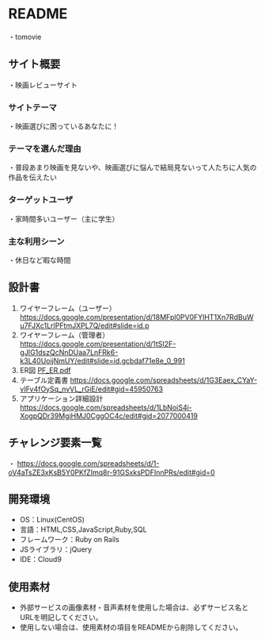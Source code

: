 # README 
・tomovie

## サイト概要
・映画レビューサイト

### サイトテーマ
・映画選びに困っているあなたに！

### テーマを選んだ理由
・普段あまり映画を見ないや、映画選びに悩んで結局見ないって人たちに人気の作品を伝えたい

### ターゲットユーザ
・家時間多いユーザー（主に学生）

### 主な利用シーン
・休日など暇な時間

## 設計書
1. ワイヤーフレーム（ユーザー） 
  https://docs.google.com/presentation/d/18MFpl0PV0FYlHT1Xn7RdBuWu7FJXc1LrIPFtmJXPL7Q/edit#slide=id.p 
 1. ワイヤーフレーム（管理者） 
  https://docs.google.com/presentation/d/1tSI2F-gJIG1dszQcNnDUaa7LnFRk6-k3L40UoijNmUY/edit#slide=id.gcbdaf71e8e_0_991 
1. ER図 
  [PF_ER.pdf](https://github.com/furuya-tomoki/tomovie_app/files/6233380/PF_ER.pdf) 
1. テーブル定義書 
  https://docs.google.com/spreadsheets/d/1G3Eaex_CYaY-vIFv4fOySq_nvVL_rGiE/edit#gid=45950763 
1. アプリケーション詳細設計 
  https://docs.google.com/spreadsheets/d/1LbNoiS4i-XogpQDr39MgiHMJ0CggOC4c/edit#gid=2077000419 

## チャレンジ要素一覧 
 ・ https://docs.google.com/spreadsheets/d/1-oV4aTsZE3xKsB5Y0PKfZImq8r-91GSxksPDFInnPRs/edit#gid=0 

## 開発環境
- OS：Linux(CentOS)
- 言語：HTML,CSS,JavaScript,Ruby,SQL
- フレームワーク：Ruby on Rails
- JSライブラリ：jQuery
- IDE：Cloud9

## 使用素材
- 外部サービスの画像素材・音声素材を使用した場合は、必ずサービス名とURLを明記してください。
- 使用しない場合は、使用素材の項目をREADMEから削除してください。
